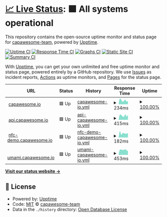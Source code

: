 # [📈 Live Status](https://capawesome-team.github.io/status): <!--live status--> **🟩 All systems operational**

This repository contains the open-source uptime monitor and status page for [capawesome-team](https://capawesome-team.github.io/status), powered by [Upptime](https://github.com/upptime/upptime).

[![Uptime CI](https://github.com/capawesome-team/status/workflows/Uptime%20CI/badge.svg)](https://github.com/capawesome-team/status/actions?query=workflow%3A%22Uptime+CI%22)
[![Response Time CI](https://github.com/capawesome-team/status/workflows/Response%20Time%20CI/badge.svg)](https://github.com/capawesome-team/status/actions?query=workflow%3A%22Response+Time+CI%22)
[![Graphs CI](https://github.com/capawesome-team/status/workflows/Graphs%20CI/badge.svg)](https://github.com/capawesome-team/status/actions?query=workflow%3A%22Graphs+CI%22)
[![Static Site CI](https://github.com/capawesome-team/status/workflows/Static%20Site%20CI/badge.svg)](https://github.com/capawesome-team/status/actions?query=workflow%3A%22Static+Site+CI%22)
[![Summary CI](https://github.com/capawesome-team/status/workflows/Summary%20CI/badge.svg)](https://github.com/capawesome-team/status/actions?query=workflow%3A%22Summary+CI%22)

With [Upptime](https://upptime.js.org), you can get your own unlimited and free uptime monitor and status page, powered entirely by a GitHub repository. We use [Issues](https://github.com/capawesome-team/status/issues) as incident reports, [Actions](https://github.com/capawesome-team/status/actions) as uptime monitors, and [Pages](https://capawesome-team.github.io/status) for the status page.

<!--start: status pages-->
<!-- This summary is generated by Upptime (https://github.com/upptime/upptime) -->
<!-- Do not edit this manually, your changes will be overwritten -->
<!-- prettier-ignore -->
| URL | Status | History | Response Time | Uptime |
| --- | ------ | ------- | ------------- | ------ |
| <img alt="" src="https://icons.duckduckgo.com/ip3/capawesome.io.ico" height="13"> [capawesome.io](https://capawesome.io) | 🟩 Up | [capawesome-io.yml](https://github.com/capawesome-team/status/commits/HEAD/history/capawesome-io.yml) | <details><summary><img alt="Response time graph" src="./graphs/capawesome-io/response-time-week.png" height="20"> 234ms</summary><br><a href="https://capawesome-team.github.io/status/history/capawesome-io"><img alt="Response time 538" src="https://img.shields.io/endpoint?url=https%3A%2F%2Fraw.githubusercontent.com%2Fcapawesome-team%2Fstatus%2FHEAD%2Fapi%2Fcapawesome-io%2Fresponse-time.json"></a><br><a href="https://capawesome-team.github.io/status/history/capawesome-io"><img alt="24-hour response time 329" src="https://img.shields.io/endpoint?url=https%3A%2F%2Fraw.githubusercontent.com%2Fcapawesome-team%2Fstatus%2FHEAD%2Fapi%2Fcapawesome-io%2Fresponse-time-day.json"></a><br><a href="https://capawesome-team.github.io/status/history/capawesome-io"><img alt="7-day response time 234" src="https://img.shields.io/endpoint?url=https%3A%2F%2Fraw.githubusercontent.com%2Fcapawesome-team%2Fstatus%2FHEAD%2Fapi%2Fcapawesome-io%2Fresponse-time-week.json"></a><br><a href="https://capawesome-team.github.io/status/history/capawesome-io"><img alt="30-day response time 213" src="https://img.shields.io/endpoint?url=https%3A%2F%2Fraw.githubusercontent.com%2Fcapawesome-team%2Fstatus%2FHEAD%2Fapi%2Fcapawesome-io%2Fresponse-time-month.json"></a><br><a href="https://capawesome-team.github.io/status/history/capawesome-io"><img alt="1-year response time 382" src="https://img.shields.io/endpoint?url=https%3A%2F%2Fraw.githubusercontent.com%2Fcapawesome-team%2Fstatus%2FHEAD%2Fapi%2Fcapawesome-io%2Fresponse-time-year.json"></a></details> | <details><summary><a href="https://capawesome-team.github.io/status/history/capawesome-io">100.00%</a></summary><a href="https://capawesome-team.github.io/status/history/capawesome-io"><img alt="All-time uptime 100.00%" src="https://img.shields.io/endpoint?url=https%3A%2F%2Fraw.githubusercontent.com%2Fcapawesome-team%2Fstatus%2FHEAD%2Fapi%2Fcapawesome-io%2Fuptime.json"></a><br><a href="https://capawesome-team.github.io/status/history/capawesome-io"><img alt="24-hour uptime 100.00%" src="https://img.shields.io/endpoint?url=https%3A%2F%2Fraw.githubusercontent.com%2Fcapawesome-team%2Fstatus%2FHEAD%2Fapi%2Fcapawesome-io%2Fuptime-day.json"></a><br><a href="https://capawesome-team.github.io/status/history/capawesome-io"><img alt="7-day uptime 100.00%" src="https://img.shields.io/endpoint?url=https%3A%2F%2Fraw.githubusercontent.com%2Fcapawesome-team%2Fstatus%2FHEAD%2Fapi%2Fcapawesome-io%2Fuptime-week.json"></a><br><a href="https://capawesome-team.github.io/status/history/capawesome-io"><img alt="30-day uptime 100.00%" src="https://img.shields.io/endpoint?url=https%3A%2F%2Fraw.githubusercontent.com%2Fcapawesome-team%2Fstatus%2FHEAD%2Fapi%2Fcapawesome-io%2Fuptime-month.json"></a><br><a href="https://capawesome-team.github.io/status/history/capawesome-io"><img alt="1-year uptime 100.00%" src="https://img.shields.io/endpoint?url=https%3A%2F%2Fraw.githubusercontent.com%2Fcapawesome-team%2Fstatus%2FHEAD%2Fapi%2Fcapawesome-io%2Fuptime-year.json"></a></details>
| <img alt="" src="https://icons.duckduckgo.com/ip3/api.capawesome.io.ico" height="13"> [api.capawesome.io](https://api.capawesome.io) | 🟩 Up | [api-capawesome-io.yml](https://github.com/capawesome-team/status/commits/HEAD/history/api-capawesome-io.yml) | <details><summary><img alt="Response time graph" src="./graphs/api-capawesome-io/response-time-week.png" height="20"> 415ms</summary><br><a href="https://capawesome-team.github.io/status/history/api-capawesome-io"><img alt="Response time 443" src="https://img.shields.io/endpoint?url=https%3A%2F%2Fraw.githubusercontent.com%2Fcapawesome-team%2Fstatus%2FHEAD%2Fapi%2Fapi-capawesome-io%2Fresponse-time.json"></a><br><a href="https://capawesome-team.github.io/status/history/api-capawesome-io"><img alt="24-hour response time 541" src="https://img.shields.io/endpoint?url=https%3A%2F%2Fraw.githubusercontent.com%2Fcapawesome-team%2Fstatus%2FHEAD%2Fapi%2Fapi-capawesome-io%2Fresponse-time-day.json"></a><br><a href="https://capawesome-team.github.io/status/history/api-capawesome-io"><img alt="7-day response time 415" src="https://img.shields.io/endpoint?url=https%3A%2F%2Fraw.githubusercontent.com%2Fcapawesome-team%2Fstatus%2FHEAD%2Fapi%2Fapi-capawesome-io%2Fresponse-time-week.json"></a><br><a href="https://capawesome-team.github.io/status/history/api-capawesome-io"><img alt="30-day response time 420" src="https://img.shields.io/endpoint?url=https%3A%2F%2Fraw.githubusercontent.com%2Fcapawesome-team%2Fstatus%2FHEAD%2Fapi%2Fapi-capawesome-io%2Fresponse-time-month.json"></a><br><a href="https://capawesome-team.github.io/status/history/api-capawesome-io"><img alt="1-year response time 455" src="https://img.shields.io/endpoint?url=https%3A%2F%2Fraw.githubusercontent.com%2Fcapawesome-team%2Fstatus%2FHEAD%2Fapi%2Fapi-capawesome-io%2Fresponse-time-year.json"></a></details> | <details><summary><a href="https://capawesome-team.github.io/status/history/api-capawesome-io">100.00%</a></summary><a href="https://capawesome-team.github.io/status/history/api-capawesome-io"><img alt="All-time uptime 99.99%" src="https://img.shields.io/endpoint?url=https%3A%2F%2Fraw.githubusercontent.com%2Fcapawesome-team%2Fstatus%2FHEAD%2Fapi%2Fapi-capawesome-io%2Fuptime.json"></a><br><a href="https://capawesome-team.github.io/status/history/api-capawesome-io"><img alt="24-hour uptime 100.00%" src="https://img.shields.io/endpoint?url=https%3A%2F%2Fraw.githubusercontent.com%2Fcapawesome-team%2Fstatus%2FHEAD%2Fapi%2Fapi-capawesome-io%2Fuptime-day.json"></a><br><a href="https://capawesome-team.github.io/status/history/api-capawesome-io"><img alt="7-day uptime 100.00%" src="https://img.shields.io/endpoint?url=https%3A%2F%2Fraw.githubusercontent.com%2Fcapawesome-team%2Fstatus%2FHEAD%2Fapi%2Fapi-capawesome-io%2Fuptime-week.json"></a><br><a href="https://capawesome-team.github.io/status/history/api-capawesome-io"><img alt="30-day uptime 100.00%" src="https://img.shields.io/endpoint?url=https%3A%2F%2Fraw.githubusercontent.com%2Fcapawesome-team%2Fstatus%2FHEAD%2Fapi%2Fapi-capawesome-io%2Fuptime-month.json"></a><br><a href="https://capawesome-team.github.io/status/history/api-capawesome-io"><img alt="1-year uptime 100.00%" src="https://img.shields.io/endpoint?url=https%3A%2F%2Fraw.githubusercontent.com%2Fcapawesome-team%2Fstatus%2FHEAD%2Fapi%2Fapi-capawesome-io%2Fuptime-year.json"></a></details>
| <img alt="" src="https://icons.duckduckgo.com/ip3/nfc-demo.capawesome.io.ico" height="13"> [nfc-demo.capawesome.io](https://nfc-demo.capawesome.io) | 🟩 Up | [nfc-demo-capawesome-io.yml](https://github.com/capawesome-team/status/commits/HEAD/history/nfc-demo-capawesome-io.yml) | <details><summary><img alt="Response time graph" src="./graphs/nfc-demo-capawesome-io/response-time-week.png" height="20"> 182ms</summary><br><a href="https://capawesome-team.github.io/status/history/nfc-demo-capawesome-io"><img alt="Response time 388" src="https://img.shields.io/endpoint?url=https%3A%2F%2Fraw.githubusercontent.com%2Fcapawesome-team%2Fstatus%2FHEAD%2Fapi%2Fnfc-demo-capawesome-io%2Fresponse-time.json"></a><br><a href="https://capawesome-team.github.io/status/history/nfc-demo-capawesome-io"><img alt="24-hour response time 161" src="https://img.shields.io/endpoint?url=https%3A%2F%2Fraw.githubusercontent.com%2Fcapawesome-team%2Fstatus%2FHEAD%2Fapi%2Fnfc-demo-capawesome-io%2Fresponse-time-day.json"></a><br><a href="https://capawesome-team.github.io/status/history/nfc-demo-capawesome-io"><img alt="7-day response time 182" src="https://img.shields.io/endpoint?url=https%3A%2F%2Fraw.githubusercontent.com%2Fcapawesome-team%2Fstatus%2FHEAD%2Fapi%2Fnfc-demo-capawesome-io%2Fresponse-time-week.json"></a><br><a href="https://capawesome-team.github.io/status/history/nfc-demo-capawesome-io"><img alt="30-day response time 193" src="https://img.shields.io/endpoint?url=https%3A%2F%2Fraw.githubusercontent.com%2Fcapawesome-team%2Fstatus%2FHEAD%2Fapi%2Fnfc-demo-capawesome-io%2Fresponse-time-month.json"></a><br><a href="https://capawesome-team.github.io/status/history/nfc-demo-capawesome-io"><img alt="1-year response time 381" src="https://img.shields.io/endpoint?url=https%3A%2F%2Fraw.githubusercontent.com%2Fcapawesome-team%2Fstatus%2FHEAD%2Fapi%2Fnfc-demo-capawesome-io%2Fresponse-time-year.json"></a></details> | <details><summary><a href="https://capawesome-team.github.io/status/history/nfc-demo-capawesome-io">100.00%</a></summary><a href="https://capawesome-team.github.io/status/history/nfc-demo-capawesome-io"><img alt="All-time uptime 100.00%" src="https://img.shields.io/endpoint?url=https%3A%2F%2Fraw.githubusercontent.com%2Fcapawesome-team%2Fstatus%2FHEAD%2Fapi%2Fnfc-demo-capawesome-io%2Fuptime.json"></a><br><a href="https://capawesome-team.github.io/status/history/nfc-demo-capawesome-io"><img alt="24-hour uptime 100.00%" src="https://img.shields.io/endpoint?url=https%3A%2F%2Fraw.githubusercontent.com%2Fcapawesome-team%2Fstatus%2FHEAD%2Fapi%2Fnfc-demo-capawesome-io%2Fuptime-day.json"></a><br><a href="https://capawesome-team.github.io/status/history/nfc-demo-capawesome-io"><img alt="7-day uptime 100.00%" src="https://img.shields.io/endpoint?url=https%3A%2F%2Fraw.githubusercontent.com%2Fcapawesome-team%2Fstatus%2FHEAD%2Fapi%2Fnfc-demo-capawesome-io%2Fuptime-week.json"></a><br><a href="https://capawesome-team.github.io/status/history/nfc-demo-capawesome-io"><img alt="30-day uptime 100.00%" src="https://img.shields.io/endpoint?url=https%3A%2F%2Fraw.githubusercontent.com%2Fcapawesome-team%2Fstatus%2FHEAD%2Fapi%2Fnfc-demo-capawesome-io%2Fuptime-month.json"></a><br><a href="https://capawesome-team.github.io/status/history/nfc-demo-capawesome-io"><img alt="1-year uptime 100.00%" src="https://img.shields.io/endpoint?url=https%3A%2F%2Fraw.githubusercontent.com%2Fcapawesome-team%2Fstatus%2FHEAD%2Fapi%2Fnfc-demo-capawesome-io%2Fuptime-year.json"></a></details>
| <img alt="" src="https://icons.duckduckgo.com/ip3/umami.capawesome.io.ico" height="13"> [umami.capawesome.io](https://umami.capawesome.io) | 🟩 Up | [umami-capawesome-io.yml](https://github.com/capawesome-team/status/commits/HEAD/history/umami-capawesome-io.yml) | <details><summary><img alt="Response time graph" src="./graphs/umami-capawesome-io/response-time-week.png" height="20"> 453ms</summary><br><a href="https://capawesome-team.github.io/status/history/umami-capawesome-io"><img alt="Response time 447" src="https://img.shields.io/endpoint?url=https%3A%2F%2Fraw.githubusercontent.com%2Fcapawesome-team%2Fstatus%2FHEAD%2Fapi%2Fumami-capawesome-io%2Fresponse-time.json"></a><br><a href="https://capawesome-team.github.io/status/history/umami-capawesome-io"><img alt="24-hour response time 397" src="https://img.shields.io/endpoint?url=https%3A%2F%2Fraw.githubusercontent.com%2Fcapawesome-team%2Fstatus%2FHEAD%2Fapi%2Fumami-capawesome-io%2Fresponse-time-day.json"></a><br><a href="https://capawesome-team.github.io/status/history/umami-capawesome-io"><img alt="7-day response time 453" src="https://img.shields.io/endpoint?url=https%3A%2F%2Fraw.githubusercontent.com%2Fcapawesome-team%2Fstatus%2FHEAD%2Fapi%2Fumami-capawesome-io%2Fresponse-time-week.json"></a><br><a href="https://capawesome-team.github.io/status/history/umami-capawesome-io"><img alt="30-day response time 443" src="https://img.shields.io/endpoint?url=https%3A%2F%2Fraw.githubusercontent.com%2Fcapawesome-team%2Fstatus%2FHEAD%2Fapi%2Fumami-capawesome-io%2Fresponse-time-month.json"></a><br><a href="https://capawesome-team.github.io/status/history/umami-capawesome-io"><img alt="1-year response time 455" src="https://img.shields.io/endpoint?url=https%3A%2F%2Fraw.githubusercontent.com%2Fcapawesome-team%2Fstatus%2FHEAD%2Fapi%2Fumami-capawesome-io%2Fresponse-time-year.json"></a></details> | <details><summary><a href="https://capawesome-team.github.io/status/history/umami-capawesome-io">100.00%</a></summary><a href="https://capawesome-team.github.io/status/history/umami-capawesome-io"><img alt="All-time uptime 100.00%" src="https://img.shields.io/endpoint?url=https%3A%2F%2Fraw.githubusercontent.com%2Fcapawesome-team%2Fstatus%2FHEAD%2Fapi%2Fumami-capawesome-io%2Fuptime.json"></a><br><a href="https://capawesome-team.github.io/status/history/umami-capawesome-io"><img alt="24-hour uptime 100.00%" src="https://img.shields.io/endpoint?url=https%3A%2F%2Fraw.githubusercontent.com%2Fcapawesome-team%2Fstatus%2FHEAD%2Fapi%2Fumami-capawesome-io%2Fuptime-day.json"></a><br><a href="https://capawesome-team.github.io/status/history/umami-capawesome-io"><img alt="7-day uptime 100.00%" src="https://img.shields.io/endpoint?url=https%3A%2F%2Fraw.githubusercontent.com%2Fcapawesome-team%2Fstatus%2FHEAD%2Fapi%2Fumami-capawesome-io%2Fuptime-week.json"></a><br><a href="https://capawesome-team.github.io/status/history/umami-capawesome-io"><img alt="30-day uptime 100.00%" src="https://img.shields.io/endpoint?url=https%3A%2F%2Fraw.githubusercontent.com%2Fcapawesome-team%2Fstatus%2FHEAD%2Fapi%2Fumami-capawesome-io%2Fuptime-month.json"></a><br><a href="https://capawesome-team.github.io/status/history/umami-capawesome-io"><img alt="1-year uptime 100.00%" src="https://img.shields.io/endpoint?url=https%3A%2F%2Fraw.githubusercontent.com%2Fcapawesome-team%2Fstatus%2FHEAD%2Fapi%2Fumami-capawesome-io%2Fuptime-year.json"></a></details>

<!--end: status pages-->

[**Visit our status website →**](https://capawesome-team.github.io/status)

## 📄 License

- Powered by: [Upptime](https://github.com/upptime/upptime)
- Code: [MIT](./LICENSE) © [capawesome-team](https://capawesome-team.github.io/status)
- Data in the `./history` directory: [Open Database License](https://opendatacommons.org/licenses/odbl/1-0/)
